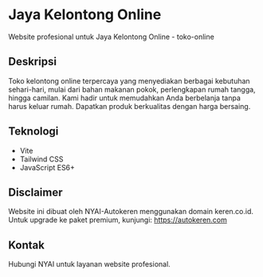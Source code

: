 # Jaya Kelontong Online

Website profesional untuk Jaya Kelontong Online - toko-online

## Deskripsi
Toko kelontong online terpercaya yang menyediakan berbagai kebutuhan sehari-hari, mulai dari bahan makanan pokok, perlengkapan rumah tangga, hingga camilan. Kami hadir untuk memudahkan Anda berbelanja tanpa harus keluar rumah. Dapatkan produk berkualitas dengan harga bersaing.

## Teknologi
- Vite
- Tailwind CSS
- JavaScript ES6+

## Disclaimer
Website ini dibuat oleh NYAI-Autokeren menggunakan domain keren.co.id.
Untuk upgrade ke paket premium, kunjungi: https://autokeren.com

## Kontak
Hubungi NYAI untuk layanan website profesional.
